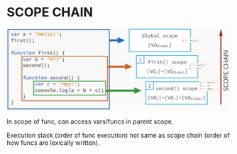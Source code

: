 # SCOPE CHAIN

![scope chain](../../assets/scope_chain.png)

In scope of func, can access vars/funcs in parent scope.

Execution stack (order of func execution) not same as scope chain (order of how funcs are lexically written).
